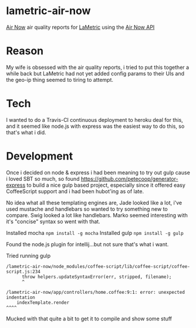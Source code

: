 # lametric-air-now
[Air Now](https://www.airnow.gov/) air quality reports for [LaMetric](lametric.com) using the [Air Now API](http://.airnowapi.org)

# Reason
My wife is obsessed with the air quality reports, i tried to put this together a while back but LaMetric had not yet added config params to their UIs and the geo-ip thing seemed to tiring to attempt.

# Tech
I wanted to do a Travis-CI continuous deployment to heroku deal for this, and it seemed like node.js with express was the easiest way to do this, so that's what i did.

# Development
Once i decided on node & express i had been meaning to try out gulp cause i loved SBT so much, so found https://github.com/petecoop/generator-express to build a nice gulp based project, especially since it offered easy CoffeeScript support and i had been hubot'ing as of late.

No idea what all these templating engines are, Jade looked like a lot, i've used mustache and handlebars so wanted to try something new to compare.  Swig looked a lot like handlebars.  Marko seemed interesting with it's "concise" syntax so went with that.

Installed mocha ```npm install -g mocha```
Installed gulp ```npm install -g gulp```

Found the node.js plugin for intellij...but not sure that's what i want.

Tried running gulp

```
/lametric-air-now/node_modules/coffee-script/lib/coffee-script/coffee-script.js:234
      throw helpers.updateSyntaxError(err, stripped, filename);
      ^

/lametric-air-now/app/controllers/home.coffee:9:1: error: unexpected indentation
    indexTemplate.render
^^^^
```

Mucked with that quite a bit to get it to compile and show some stuff


